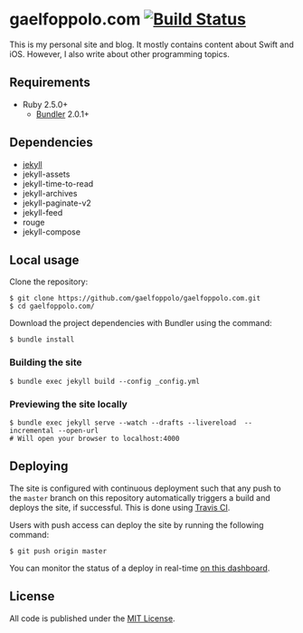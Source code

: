 # gaelfoppolo.com [![Build Status](https://travis-ci.org/gaelfoppolo/gaelfoppolo.com.svg?branch=master)](https://travis-ci.org/gaelfoppolo/gaelfoppolo.com) 

This is my personal site and blog. It mostly contains content about Swift and iOS. However, I also write about other programming topics.

## Requirements

- Ruby 2.5.0+
  - [Bundler](https://bundler.io) 2.0.1+

## Dependencies

- [jekyll](https://jekyllrb.com)
- jekyll-assets
- jekyll-time-to-read
- jekyll-archives
- jekyll-paginate-v2
- jekyll-feed
- rouge
- jekyll-compose

## Local usage

Clone the repository:

```
$ git clone https://github.com/gaelfoppolo/gaelfoppolo.com.git
$ cd gaelfoppolo.com/
```

Download the project dependencies with Bundler using the command:

```terminal
$ bundle install
```

### Building the site

```terminal
$ bundle exec jekyll build --config _config.yml
```

### Previewing the site locally

```terminal
$ bundle exec jekyll serve --watch --drafts --livereload  --incremental --open-url
# Will open your browser to localhost:4000
```

## Deploying

The site is configured with continuous deployment such that any push to the `master` branch on this repository automatically triggers a build and deploys the site, if successful. This is done using [Travis CI](https://travis-ci.org/).

Users with push access can deploy the site by running the following command:

```
$ git push origin master
```

You can monitor the status of a deploy in real-time [on this dashboard](https://travis-ci.org/gaelfoppolo/gaelfoppolo.com).

## License

All code is published under the [MIT License](https://opensource.org/licenses/MIT).